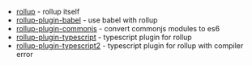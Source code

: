 
- [rollup](https://www.npmjs.com/package/rollup) - rollup itself
- [rollup-plugin-babel](https://www.npmjs.com/package/rollup-plugin-babel) - use babel with rollup
- [rollup-plugin-commonjs](https://www.npmjs.com/package/rollup-plugin-commonjs) - convert commonjs modules to es6
- [rollup-plugin-typescript](https://www.npmjs.com/package/rollup-plugin-typescript) - typescript plugin for rollup
- [rollup-plugin-typescript2](https://www.npmjs.com/package/rollup-plugin-typescript2) - typescript plugin for rollup with compiler error